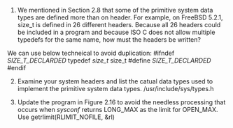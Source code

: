 1. We mentioned in Section 2.8 that some of the primitive system data types are defined more than on header. For example, on FreeBSD 5.2.1, size_t is defined in 26 different headers. Because all 26 headers could be included in a program and because ISO C does not allow  multiple typedefs for the same name, how must the headers be written?

We can use below techneical to avoid duplication:
    #ifndef _SIZE_T_DECLARDED_
    typedef _size_t_ size_t
    #define _SIZE_T_DECLARDED_
    #endif

2. Examine your system headers and list the catual data types used to implement the primitive system data types.
    /usr/include/sys/types.h

3. Update the program in Figure 2.16 to avoid the needless processing that occurs when *sysconf* returns LONG_MAX as the limit for OPEN_MAX.
Use getrlimit(RLIMIT_NOFILE, &rl)

